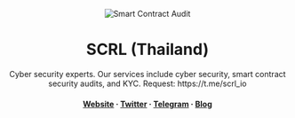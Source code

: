 <div align="center">

  
![Smart Contract Audit](https://github.com/SECURI-Cybersecurity-Audit-KYC/.github/assets/111109564/430e9918-7d9c-4d9a-b5ed-bfd2f8c15b97)




  <h1>SCRL (Thailand)</h1>
  
  <p>
    Cyber security experts. Our services include cyber security, smart contract security audits, and KYC.
Request: https://t.me/scrl_io
  </p>
  
  

<h4>
    <a href="https://securi-lab.com/">Website</a>
  <span> · </span>
    <a href="https://twitter.com/scrl_io">Twitter</a>
  <span> · </span>
    <a href="https://t.me/scrl_io">Telegram</a>
  <span> · </span>
    <a href="https://scrl.medium.com">Blog</a>
  </h4>
</div>

<br />




